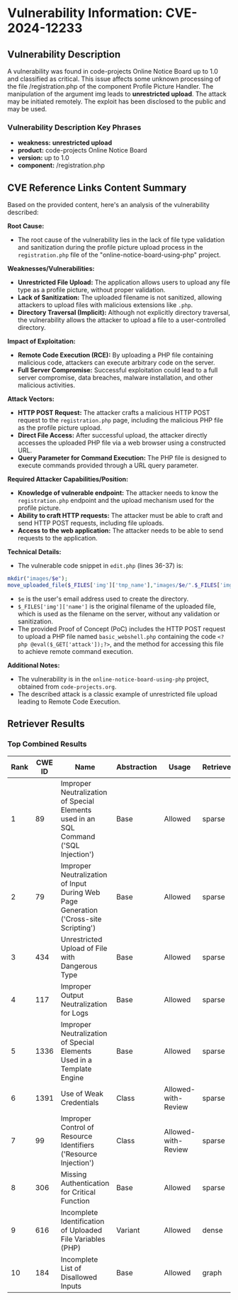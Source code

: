 # Vulnerability Information: CVE-2024-12233

## Vulnerability Description
A vulnerability was found in code-projects Online Notice Board up to 1.0 and classified as critical. This issue affects some unknown processing of the file /registration.php of the component Profile Picture Handler. The manipulation of the argument img leads to **unrestricted upload**. The attack may be initiated remotely. The exploit has been disclosed to the public and may be used.

### Vulnerability Description Key Phrases
- **weakness:** **unrestricted upload**
- **product:** code-projects Online Notice Board
- **version:** up to 1.0
- **component:** /registration.php

## CVE Reference Links Content Summary
Based on the provided content, here's an analysis of the vulnerability described:

**Root Cause:**
- The root cause of the vulnerability lies in the lack of file type validation and sanitization during the profile picture upload process in the `registration.php` file of the "online-notice-board-using-php" project.

**Weaknesses/Vulnerabilities:**
- **Unrestricted File Upload:** The application allows users to upload any file type as a profile picture, without proper validation.
- **Lack of Sanitization:** The uploaded filename is not sanitized, allowing attackers to upload files with malicious extensions like `.php`.
- **Directory Traversal (Implicit):** Although not explicitly directory traversal, the vulnerability allows the attacker to upload a file to a user-controlled directory.

**Impact of Exploitation:**
- **Remote Code Execution (RCE):** By uploading a PHP file containing malicious code, attackers can execute arbitrary code on the server.
- **Full Server Compromise:** Successful exploitation could lead to a full server compromise, data breaches, malware installation, and other malicious activities.

**Attack Vectors:**
- **HTTP POST Request:** The attacker crafts a malicious HTTP POST request to the `registration.php` page, including the malicious PHP file as the profile picture upload.
- **Direct File Access:** After successful upload, the attacker directly accesses the uploaded PHP file via a web browser using a constructed URL.
- **Query Parameter for Command Execution:** The PHP file is designed to execute commands provided through a URL query parameter.

**Required Attacker Capabilities/Position:**
- **Knowledge of vulnerable endpoint:** The attacker needs to know the `registration.php` endpoint and the upload mechanism used for the profile picture.
- **Ability to craft HTTP requests:** The attacker must be able to craft and send HTTP POST requests, including file uploads.
- **Access to the web application:** The attacker needs to be able to send requests to the application.

**Technical Details:**
- The vulnerable code snippet in `edit.php` (lines 36-37) is:
```php
mkdir("images/$e");
move_uploaded_file($_FILES['img']['tmp_name'],"images/$e/".$_FILES['img']['name']);
```
- `$e` is the user's email address used to create the directory.
- `$_FILES['img']['name']` is the original filename of the uploaded file, which is used as the filename on the server, without any validation or sanitization.
- The provided Proof of Concept (PoC) includes the HTTP POST request to upload a PHP file named `basic_webshell.php` containing the code `<?php @eval($_GET['attack']);?>`, and the method for accessing this file to achieve remote command execution.

**Additional Notes:**
- The vulnerability is in the `online-notice-board-using-php` project, obtained from `code-projects.org`.
- The described attack is a classic example of unrestricted file upload leading to Remote Code Execution.

## Retriever Results

### Top Combined Results

| Rank | CWE ID | Name | Abstraction | Usage  | Retrievers | Individual Scores |
|------|--------|------|-------------|-------|------------|-------------------|
| 1 | 89 | Improper Neutralization of Special Elements used in an SQL Command ('SQL Injection') | Base | Allowed | sparse | 0.452 |
| 2 | 79 | Improper Neutralization of Input During Web Page Generation ('Cross-site Scripting') | Base | Allowed | sparse | 0.434 |
| 3 | 434 | Unrestricted Upload of File with Dangerous Type | Base | Allowed | sparse | 0.426 |
| 4 | 117 | Improper Output Neutralization for Logs | Base | Allowed | sparse | 0.361 |
| 5 | 1336 | Improper Neutralization of Special Elements Used in a Template Engine | Base | Allowed | sparse | 0.351 |
| 6 | 1391 | Use of Weak Credentials | Class | Allowed-with-Review | sparse | 0.342 |
| 7 | 99 | Improper Control of Resource Identifiers ('Resource Injection') | Class | Allowed-with-Review | sparse | 0.341 |
| 8 | 306 | Missing Authentication for Critical Function | Base | Allowed | sparse | 0.340 |
| 9 | 616 | Incomplete Identification of Uploaded File Variables (PHP) | Variant | Allowed | dense | 0.592 |
| 10 | 184 | Incomplete List of Disallowed Inputs | Base | Allowed | graph | 0.002 |

